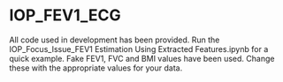 # IOP_FEV1_ECG

All code used in development has been provided. Run the IOP_Focus_Issue_FEV1 Estimation Using Extracted Features.ipynb for a quick example. Fake FEV1, FVC and BMI values have been used. Change these with the appropriate values for your data.
